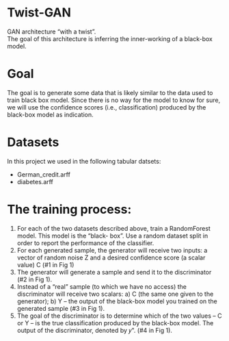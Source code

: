 # Twist-GAN
GAN architecture “with a twist”. <br />
The goal of this architecture is inferring the inner-working of a black-box model.

# Goal
The goal is to generate some data that is likely similar to the data used to train black box model. Since there is no way for the model to know for sure, we will use the confidence scores (i.e., classification) produced by the black-box model as indication. 

# Datasets
In this project we used in the following tabular datsets:
* German_credit.arff
* diabetes.arff

# The training process:
1. For each of the two datasets described above, train a RandomForest model. This model is the “black- box”. Use a random dataset split in order to report the performance of the classifier.
2. For each generated sample, the generator will receive two inputs: a vector of random noise Z
and a desired confidence score (a scalar value) C (#1 in Fig 1)
3. The generator will generate a sample and send it to the discriminator (#2 in Fig 1).
4. Instead of a “real” sample (to which we have no access) the discriminator will receive two scalars: a) C (the same one given to the generator); b) Y – the output of the black-box model you trained on the generated sample (#3 in Fig 1).
5. The goal of the discriminator is to determine which of the two values – C or Y – is the true classification produced by the black-box model. The output of the discriminator, denoted by 𝑦". (#4 in Fig 1).
